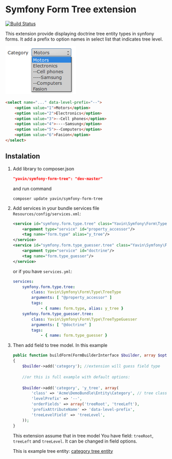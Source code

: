 # Symfony Form Tree extension

[![Build Status](https://travis-ci.org/Yavin/symfony-form-tree.png?branch=master)](https://travis-ci.org/Yavin/symfony-form-tree)

This extension provide displaying doctrine tree entity types in synfony forms. It add a prefix to option names in select list that indicates tree level.

![](doc/example.png)

```html
<select name="..." data-level-prefix="--">
    <option value="1">Motors</option>
    <option value="2">Electronics</option>
    <option value="3">--Cell phones</option>
    <option value="4">----Samsung</option>
    <option value="5">--Computers</option>
    <option value="6">Fasion</option>
</select>
```

## Instalation
1. Add library to composer.json
   ```json
   "yavin/symfony-form-tree": "dev-master"
   ```
   and run command
   ```
   composer update yavin/symfony-form-tree
   ```

2. Add services in your bundle services file `Resources/config/services.xml`:
   ```xml
   <service id="symfony.form.type.tree" class="Yavin\Symfony\Form\Type\TreeType">
       <argument type="service" id="property_accessor"/>
       <tag name="form.type" alias="y_tree"/>
   </service>
   <service id="symfony.form.type_guesser.tree" class="Yavin\Symfony\Form\Type\TreeTypeGuesser">
       <argument type="service" id="doctrine"/>
       <tag name="form.type_guesser"/>
   </service>
   ```

   or if you have `services.yml`:
   ```yml
   services:
       symfony.form.type.tree:
           class: Yavin\Symfony\Form\Type\TreeType
           arguments: [ "@property_accessor" ]
           tags:
               - { name: form.type, alias: y_tree }
       symfony.form.type_guesser.tree:
           class: Yavin\Symfony\Form\Type\TreeTypeGuesser
           arguments: [ "@doctrine" ]
           tags:
               - { name: form.type_guesser }
   ```
3. Then add field to tree model. In this example
    ```php
    public function buildForm(FormBuilderInterface $builder, array $options)
    {
        $builder->add('category'); //extension will guess field type

        //or this is full example with default options:

        $builder->add('category', 'y_tree', array(
            'class' => 'Acme\DemoBundle\Entity\Category', // tree class
            'levelPrefix' => '--',
            'orderFields' => array('treeRoot', 'treeLeft'),
            'prefixAttributeName' => 'data-level-prefix',
            'treeLevelField' => 'treeLevel',
        ));
    }
    ```

    This extension assume that in tree model You have field: `treeRoot`, `treeLeft` and `treeLevel`.
    It can be changed in field options.

    This is example tree entity:
    [category tree entity](tests/Yavin/Symfony/Form/Type/Tests/Fixtures/Category.php)
